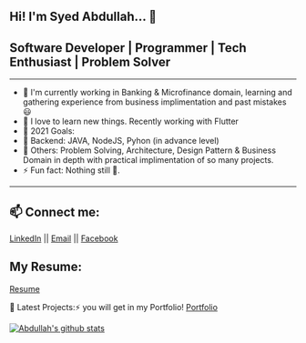 
Hi! I'm Syed Abdullah... 👋
---


## Software Developer | Programmer | Tech Enthusiast | Problem Solver
---

- 🔭 I'm currently working in Banking & Microfinance domain, learning and gathering experience from business implimentation and past mistakes 😃
- 🌱 I love to learn new things. Recently working with Flutter 
- 🥅 2021 Goals: 
-   🥅  Backend: JAVA, NodeJS, Pyhon (in advance level) 
-   🥅  Others: Problem Solving, Architecture, Design Pattern & Business Domain in depth with practical implimentation of so many projects.
- ⚡ Fun fact: Nothing still 🤣.

---

## 📫 Connect me:
[LinkedIn](https://www.linkedin.com/in/syed-abdullah-rahman/) || [Email](mailto:syedabdullahrahman@gmail.com) || [Facebook](https://www.facebook.com/syedabdullahrahman/)

## My Resume:
[Resume](https://syedabdullahrahman.github.io/download/Syed_Abdullah_RESUME.pdf) 

📕 Latest Projects:⚡ you will get in my Portfolio!
     [Portfolio](http://syedabdullahrahman.github.io/)
	 

<a href="https://github.com/syedabdullahrahman">
 <img align="center" src="https://github-readme-stats.vercel.app/api?username=syedabdullahrahman&show_icons=true&theme=light&count_private=true" alt="Abdullah's github stats"/>
</a>
